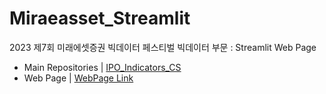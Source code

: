 # Miraeasset_Streamlit
2023 제7회 미래에셋증권 빅데이터 페스티벌 빅데이터 부문 : Streamlit Web Page

- Main Repositories | [IPO_Indicators_CS](https://github.com/GGoodong/IPO_Indicators_CS)
- Web Page | [WebPage Link](https://mireaessetbigdatafestival-sdjszewg65vlh5j3ndytpb.streamlit.app/)
